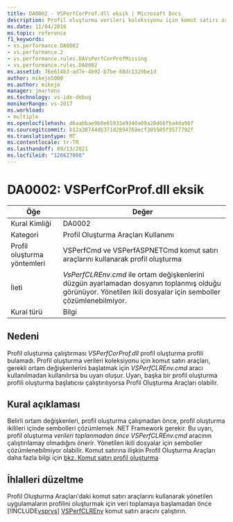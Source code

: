 ```yaml
---
title: DA0002 - VSPerfCorProf.dll eksik | Microsoft Docs
description: Profil oluşturma verileri koleksiyonu için komut satırı araçları, gerekli ortam değişkenlerini başlatmak için VSPerfCLREnv.cmd aracı kullanılmadan kullanılırsa veya profil oluşturma başlatılırken başka bir profil Profil Oluşturma Araçları oluşur.
ms.date: 11/04/2016
ms.topic: reference
f1_keywords:
- vs.performance.DA0002
- vs.performance.2
- vs.performance.rules.DAVsPerfCorProfMissing
- vs.performance.rules.DA0002
ms.assetid: 76e614b3-ad7e-4b92-b7be-88dc1329be1d
author: mikejo5000
ms.author: mikejo
manager: jmartens
ms.technology: vs-ide-debug
monikerRange: vs-2017
ms.workload:
- multiple
ms.openlocfilehash: d6aabbae9b0e65933e9340a09a20d66fba4da98f
ms.sourcegitcommit: b12a38744db371d2894769ecf305585f9577792f
ms.translationtype: MT
ms.contentlocale: tr-TR
ms.lasthandoff: 09/13/2021
ms.locfileid: "126627008"
---
```

# <a name="da0002-vsperfcorprofdll-is-missing"></a>DA0002: VSPerfCorProf.dll eksik

|Öğe|Değer|
|-|-|
|Kural Kimliği|DA0002|
|Kategori|Profil Oluşturma Araçları Kullanımı|
|Profil oluşturma yöntemleri|VSPerfCmd ve VSPerfASPNETCmd komut satırı araçlarını kullanarak profil oluşturma|
|İleti|*VsPerfCLREnv.cmd* ile ortam değişkenlerini düzgün ayarlamadan dosyanın toplanmış olduğu görünüyor. Yönetilen ikili dosyalar için semboller çözümlenebilmiyor.|
|Kural türü|Bilgi|

## <a name="cause"></a>Nedeni
 Profil oluşturma çalıştırması *VSPerfCorProf.dll* profil oluşturma profili bulamadı. Profil oluşturma verileri koleksiyonu için komut satırı araçları, gerekli ortam değişkenlerini başlatmak için *VSPerfCLREnv.cmd* aracı kullanılmadan kullanılırsa bu uyarı oluşur. Uyarı, başka bir profil oluşturma profili oluşturma başlatıcısı çalıştırılıyorsa Profil Oluşturma Araçları olabilir.

## <a name="rule-description"></a>Kural açıklaması
 Belirli ortam değişkenleri, profil oluşturma çalışmadan önce, profil oluşturma ikilileri içinde sembolleri çözümlemek .NET Framework gerekir. Bu uyarı, profil oluşturma *verileri toplanmadan önce VSPerfCLREnv.cmd* aracının çalıştırılamay olmadığını önerir. Yönetilen ikili dosyalar için semboller çözümlenebilmiyor olabilir. Komut satırına ilişkin Profil Oluşturma Araçları daha fazla bilgi için [bkz. Komut satırı profil oluşturma](../profiling/using-the-profiling-tools-from-the-command-line.md)

## <a name="how-to-fix-violations"></a>İhlalleri düzeltme
 Profil Oluşturma Araçları'daki komut satırı araçlarını kullanarak yönetilen uygulamaların profilini oluşturmak için veri toplamaya başlamadan önce [!INCLUDE[vsprvs](../code-quality/includes/vsprvs_md.md)] [VSPerfCLREnv](../profiling/vsperfclrenv.md) komut satırı aracını çalıştırın.
